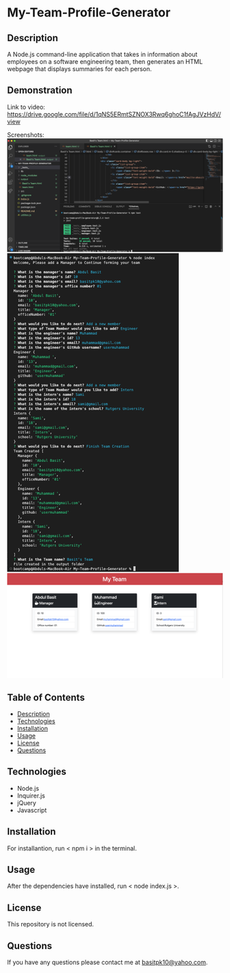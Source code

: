# My-Team-Profile-Generator

## Description
A Node.js command-line application that takes in information about employees on a software engineering team, then generates an HTML webpage that displays summaries for each person.

## Demonstration
Link to video: https://drive.google.com/file/d/1qNS5ERmtSZNOX3Rwq6ghoC1fAgJVzHdV/view

Screenshots: ![Screenshot](./images/Team%20Profile%201.png)
![Screenshot](./images/Team%20Profile%202.png)
![Screenshot](./images/Team%20Profile%203.png)

## Table of Contents
* [Description](#description)
* [Technologies](#technologies)
* [Installation](#installation)
* [Usage](#usage)
* [License](#license)
* [Questions](#questions)

## Technologies
* Node.js
* Inquirer.js
* jQuery
* Javascript

## Installation
For installantion, run < npm i > in the terminal.

## Usage
After the dependencies have installed, run < node index.js >.

## License
This repository is not licensed.

## Questions
If you have any questions please contact me at [basitpk10@yahoo.com](mailto:basitpk10@yahoo.com).